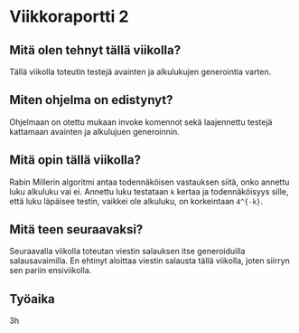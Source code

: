 # Viikkoraportti 2

## Mitä olen tehnyt tällä viikolla?

Tällä viikolla toteutin testejä avainten ja alkulukujen generointia varten.

## Miten ohjelma on edistynyt?

Ohjelmaan on otettu mukaan invoke komennot sekä laajennettu testejä kattamaan avainten ja alkulujuen generoinnin.

## Mitä opin tällä viikolla?

Rabin Millerin algoritmi antaa todennäköisen vastauksen siitä, onko annettu luku alkuluku vai ei. Annettu luku testataan `k` kertaa ja todennäköisyys sille, että luku läpäisee testin, vaikkei ole alkuluku, on korkeintaan `4^{-k}`.

## Mitä teen seuraavaksi?

Seuraavalla viikolla toteutan viestin salauksen itse generoiduilla salausavaimilla.
En ehtinyt aloittaa viestin salausta tällä viikolla, joten siirryn sen pariin ensiviikolla.

## Työaika

3h

